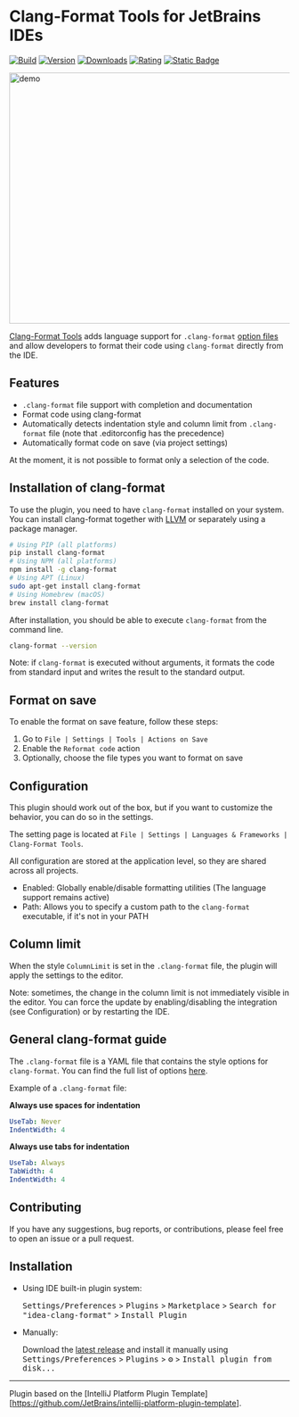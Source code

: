 # Clang-Format Tools for JetBrains IDEs

[![Build](https://github.com/aarcangeli/idea-clang-format/actions/workflows/build.yml/badge.svg?branch=main)](https://github.com/aarcangeli/idea-clang-format/actions/workflows/build.yml)
[![Version](https://img.shields.io/jetbrains/plugin/v/20785-clang-format-tools.svg)](https://plugins.jetbrains.com/plugin/20785-clang-format-tools)
[![Downloads](https://img.shields.io/jetbrains/plugin/d/20785-clang-format-tools.svg)](https://plugins.jetbrains.com/plugin/20785-clang-format-tools)
[![Rating](https://img.shields.io/jetbrains/plugin/r/rating/20785-clang-format-tools)](https://plugins.jetbrains.com/plugin/20785-clang-format-tools)
[![Static Badge](https://img.shields.io/badge/Get%20from%20Marketplace-blue)](https://plugins.jetbrains.com/plugin/20785-clang-format-tools)

<img width="710" height="450" src="https://plugins.jetbrains.com/files/20785/screenshot_925c0be8-97a9-4912-bd75-eb10f06cc15b" alt="demo">

<!-- Plugin description -->

[Clang-Format Tools](https://plugins.jetbrains.com/plugin/20785-clang-format-tools/edit) adds language support for
`.clang-format` [option files](https://clang.llvm.org/docs/ClangFormatStyleOptions.html) and allow developers to format their code using
`clang-format` directly from the IDE.

## Features

- `.clang-format` file support with completion and documentation
- Format code using clang-format
- Automatically detects indentation style and column limit from `.clang-format` file (note that .editorconfig has the precedence)
- Automatically format code on save (via project settings)

At the moment, it is not possible to format only a selection of the code.

## Installation of clang-format

To use the plugin, you need to have `clang-format` installed on your system.
You can install clang-format together with [LLVM](https://github.com/llvm/llvm-project/releases) or separately using a package manager.

```bash
# Using PIP (all platforms)
pip install clang-format
# Using NPM (all platforms)
npm install -g clang-format
# Using APT (Linux)
sudo apt-get install clang-format
# Using Homebrew (macOS)
brew install clang-format
```

After installation, you should be able to execute `clang-format` from the command line.

```bash
clang-format --version
```

Note: if `clang-format` is executed without arguments, it formats the code from standard input
and writes the result to the standard output.

## Format on save

To enable the format on save feature, follow these steps:

1. Go to `File | Settings | Tools | Actions on Save`
2. Enable the `Reformat code` action
3. Optionally, choose the file types you want to format on save

## Configuration

This plugin should work out of the box, but if you want to customize the behavior, you can do so in the settings.

The setting page is located at `File | Settings | Languages & Frameworks | Clang-Format Tools`.

All configuration are stored at the application level, so they are shared across all projects.

- Enabled: Globally enable/disable formatting utilities (The language support remains active)
- Path: Allows you to specify a custom path to the `clang-format` executable, if it's not in your PATH

## Column limit

When the style `ColumnLimit` is set in the `.clang-format` file, the plugin will apply the settings to the editor.

Note: sometimes, the change in the column limit is not immediately visible in the editor.
You can force the update by enabling/disabling the integration (see Configuration) or by restarting the IDE.

## General clang-format guide

The `.clang-format` file is a YAML file that contains the style options for `clang-format`.
You can find the full list of options [here](https://clang.llvm.org/docs/ClangFormatStyleOptions.html).

Example of a `.clang-format` file:

**Always use spaces for indentation**

```yaml
UseTab: Never
IndentWidth: 4
```

**Always use tabs for indentation**

```yaml
UseTab: Always
TabWidth: 4
IndentWidth: 4
```

## Contributing

If you have any suggestions, bug reports, or contributions, please feel free to open an issue or a pull request.

<!-- Plugin description end -->

## Installation

- Using IDE built-in plugin system:

  <kbd>Settings/Preferences</kbd> > <kbd>Plugins</kbd> > <kbd>Marketplace</kbd> > <kbd>Search for "idea-clang-format"</kbd> >
  <kbd>Install Plugin</kbd>

- Manually:

  Download the [latest release](https://github.com/aarcangeli/idea-clang-format/releases/latest) and install it manually using
  <kbd>Settings/Preferences</kbd> > <kbd>Plugins</kbd> > <kbd>⚙️</kbd> > <kbd>Install plugin from disk...</kbd>

---
Plugin based on the [IntelliJ Platform Plugin Template][https://github.com/JetBrains/intellij-platform-plugin-template].
